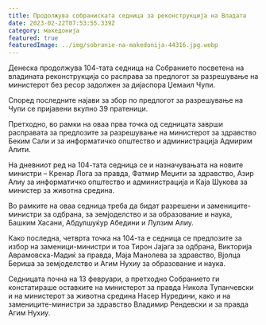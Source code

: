 ```yaml
---
title: Продолжува собраниската седница за реконструкција на Владата
date: 2023-02-22T07:53:55.339Z
category: македонија
featured: true
featuredImage: ../img/sobranie-na-makedonija-44316.jpg.webp
---
```


Денеска продолжува 104-тата седница на Собранието посветена на владината реконструкција со расправа за предлогот за разрешување на министерот без ресор задолжен за дијаспора Џемаил Чупи.

Според последните најави за збор по предлогот за разрешување на Чупи се пријавени вкупно 39 пратеници.

Претходно, во рамки на оваа прва точка од седницата заврши расправата за предлозите за разрешување на министерот за здравство Беким Сали и за информатичко општество и администрација Адмирим Алити.

На дневниот ред на 104-тата седница се и назначувањата на новите министри – Кренар Лога за правда, Фатмир Меџити за здравство, Азир Алиу за информатичко општество и администрација и Каја Шукова за министер за животна средина.

Во рамките на оваа седница треба да бидат разрешени и замениците-министри за одбрана, за земјоделство и за образование и наука, Башким Хасани, Абдулшуќур Абедини и Лулзим Алиу.

Како последна, четврта точка на 104-та е седница се предлозите за избор на заменици-министри и тоа Тирон Јајага за одбрана, Викторија Аврамовска-Мадиќ за правда, Маја Манолева за здравство, Вјолца Бериша за земјоделство и Агим Нухиу за образование и наука.

Седницата почна на 13 февруари, а претходно Собранието ги констатираше оставките на министерот за правда Никола Тупанчевски и на министерот за животна средина Насер Нуредини, како и на замениците-министри за здравство Владимир Рендевски и за правда Агим Нухиу.
